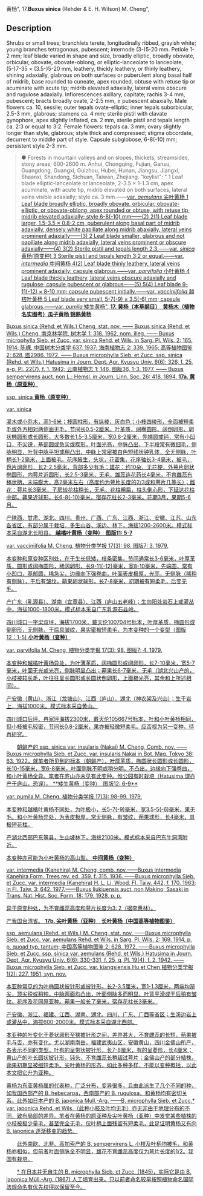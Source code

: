 黄杨",
17.**Buxus sinica** (Rehder & E. H. Wilson) M. Cheng",

## Description
Shrubs or small trees; branchlets terete, longitudinally ribbed, grayish white; young branches tetragonous, pubescent; internode (3-)5-20 mm. Petiole 1-2 mm; leaf blade varied in shape and size, broadly elliptic, broadly obovate, orbicular, obovate, obovate-oblong, or elliptic-lanceolate to lanceolate, (5-)7-35 × (3.5-)5-20 mm, leathery, thickly leathery, or thinly leathery, shining adaxially, glabrous on both surfaces or puberulent along basal half of midrib, base rounded to cuneate, apex rounded, obtuse with retuse tip or acuminate with acute tip; midrib elevated adaxially, lateral veins obscure and rugulose adaxially. Inflorescences axillary, capitate; rachis 3-4 mm, pubescent; bracts broadly ovate, 2-2.5 mm, ± pubescent abaxially. Male flowers ca. 10, sessile; outer tepals ovate-elliptic; inner tepals suborbicular, 2.5-3 mm, glabrous; stamens ca. 4 mm; sterile pistil with clavate gynophore, apex slightly inflated, ca. 2 mm, sterile pistil and tepals length ca. 2:3 or equal to 3:2. Female flowers: tepals ca. 3 mm; ovary slightly longer than style, glabrous; style thick and compressed; stigma obcordate, decurrent to middle part of style. Capsule subglobose, 6-8(-10) mm; persistent style 2-3 mm.

> ● Forests in mountain valleys and on slopes, thickets, streamsides, stony areas; 600-2600 m. Anhui, Chongqing, Fujian, Gansu, Guangdong, Guangxi, Guizhou, Hubei, Hunan, Jiangsu, Jiangxi, Shaanxi, Shandong, Sichuan, Taiwan, Zhejiang.
  "keylist": "
1 Leaf blade elliptic-lanceolate or lanceolate, 2-3.5 × 1-1.3 cm, apex acuminate, with acute tip, midrib elevated on both surfaces, lateral veins visible adaxially; style ca. 3 mm.——<a href='/info/Buxus sinica var. aemulans?t=foc'>var. *aemulans* 尖叶黄杨
1 Leaf blade broadly elliptic, broadly obovate, orbicular, obovate-elliptic, or obovate-oblong, apex rounded or obtuse, with retuse tip, midrib elevated adaxially; style 6-8(-10) mm——(2)
2(1) Leaf blade larger, 1.5-3.5 × 0.8-2 cm, puberulent along basal part of midrib adaxially, densely white papillate along midrib abaxially, lateral veins prominent adaxially——(3)
2 Leaf blade smaller, glabrous and not papillate along midrib adaxially, lateral veins prominent or obscure adaxially——(4)
3(2) Sterile pistil and tepals length 2:3.——<a href='/info/Buxus sinica var. sinica?t=foc'>var. *sinica* 黄杨(原变种)
3 Sterile pistil and tepals length 3:2 or equal.——<a href='/info/Buxus sinica var. intermedia?t=foc'>var. *intermedia* 中间黄杨
4(2) Leaf blade thinly leathery, lateral veins prominent adaxially; capsule glabrous.——<a href='/info/Buxus sinica var. parvifolia?t=foc'>var. *parvifolia* 小叶黄杨
4 Leaf blade thickly leathery, lateral veins obscure adaxially and rugulose; capsule pubescent or glabrous——(5)
5(4) Leaf blade 9-11(-12) × 8-10 mm; capsule pubescent initially.——<a href='/info/Buxus sinica var. vacciniifolia?t=foc'>var. *vacciniifolia* 越桔叶黄杨
5 Leaf blade very small, 5-7(-9) × 3.5(-6) mm; capsule glabrous.——<a href='/info/Buxus sinica var. pumila?t=foc'>var. *pumila* 矮生黄杨",
**17. 黄杨（本草纲目〕　黄杨木（植物名实图考）瓜子黄杨 锦熟黄杨**

Buxus sinica (Rehd. et Wils.) Cheng, stat. nov. —— Buxus sinica (Rehd. et Wils.) Cheng, 南京林学院, 树木学 1: 318. 1962, nom. illeg. —— Buxus microphylla Sieb. et Zucc. var. sinica Rehd. et Wils. in Sarg. Pl. Wils. 2: 165. 1914; 陈嵘, 中国树木分类学 637. 1937; 海南植物志 2: 339. 1965; 高等植物图鉴 2: 628, 图2986. 1972. —— Buxus microphylla Sieb. et Zucc. ssp. sinica (Rehd. et Wils.) Hatusima in Journ. Dept. Agr. Kyusyu Univ. 6(6); 326, f. 25, a-p, Pl. 22(7), f. 1. 1942; 云南植物志 1: 146, 图版36, 1-3. 1977. —— Buxus sempervirens auct. non L.: Hemsl. in Journ. Linn. Soc. 26: 418. 1894.
**17a. 黄杨（原亚种）**

ssp. sinica
**黄杨（原变种）**

var. sinica

灌木或小乔木，高1-6米；枝圆柱形，有纵棱，灰白色；小枝四棱形，全面被短柔毛或外方相对两侧面无毛，节间长0.5-2厘米。叶革质，阔椭圆形、阔倒卵形、卵状椭圆形或长圆形，大多数长1.5-3.5厘米，宽0.8-2厘米，先端圆或钝，常有小凹口，不尖锐，基部圆或急尖或楔形，叶面光亮，中脉凸出，下半段常有微细毛，侧脉明显，叶背中脉平坦或稍凸出，中脉上常密被白色短线状钟乳体，全无侧脉，叶柄长1-2毫米，上面被毛。花序腋生，头状，花密集，花序轴长3-4毫米，被毛，苞片阔卵形．长2-2.5毫米，背部多少有毛；雄花：约10朵，无花梗，外萼片卵状椭圆形，内萼片近圆形，长2.5-3毫米，无毛，雄蕊连花药长4毫米，不育雌蕊有棒状柄，末端膨大，高2毫米左右（高度约为萼片长度的2/3或和萼片几等长）；雌花：萼片长3毫米，子房较花柱稍长，无毛，花柱粗扁，柱头倒心形，下延达花柱中部。蒴果近球形，长6-8(-10)毫米，宿存花柱长2-3毫米。花期3月，果期5-6月。

产陕西、甘肃、湖北、四川、贵州、广西、广东、江西、浙江、安徽、江苏、山东各省区，有部分属于栽培．多生山谷、溪边、林下，海拔1200-2600米。模式标本采自湖北长阳县。
**越橘叶黄杨（变种）　图版11: 5-7**

var. vacciniifolia M. Cheng, 植物分类学报 17(3): 98. 图版7: 3. 1979.

本变种和原变种区别处，在于生长低矮，枝条密集，节间通常长3-6毫米，叶厚革质，圆形或阔椭圆形，稀阔卵形，长9-11(-12)毫米，宽8-10毫米，先端圆，常有小凹口，基部圆，稀急尖，边缘向下强卷曲，叶面表皮极厚，光亮，无侧脉（稀稍有侧脉），干后有皱纹，蒴果卵状球形，长7-8毫米，初期被有短柔毛，后变无毛。

产广东（乳源县）、湖南（宜章县）、江西（庐山五老峰）；生向阳处岩石上或灌丛中，海拔1000-1800米。模式标本采自广东乳源石韭岭。

四川城口一字梁双坪，海拔1700米，戴天伦100704号标本，叶厚革质，椭圆形或倒卵形，无侧脉，干后具皱纹，果实密被短柔毛，为本变种的一个变型（图版12：1-5)
**小叶黄杨（变种）**

var. parvifolia M. Cheng, 植物分类学报 17(3): 98. 图版7: 4. 1979.

本变种和越橘叶黄杨异处，为叶薄革质，阔椭圆形或阔卵形，长7-10毫米，宽5-7毫米，叶面无光或光亮，侧脉明显凸出；蒴果长6-7毫米，无毛（湖北兴山产的，小枝被较长毛，叶往往呈长圆形或长圆状倒卵形，上面极光亮，其余和上所述相同）。

产安徽（黄山）、浙江（龙塘山）、江西（庐山）、湖北（神农架及兴山）；生于岩上，海拔1000米。模式标本采自黄山。

四川城口后坪、冉家坪海拔2300米，戴天伦105667号标本，叶和小叶黄杨相同，但小枝被毛较密，节间长0.8-2厘米，果亦被轻微短柔毛。应否视为另一变种，待再研究。
<p style='text-indent:28px'>朝鲜产的 ssp. sinica var. insularis (Nakai) M. Cheng, Comb. nov. ——Buxus microphylla Sieb. et Zucc. var. insularis Nakai in Bot. Mag. Tokyo 38: 63. 1922，就笔者所见到的标本（朝鲜产），叶厚革质，椭圆状长圆形或长圆形，长10-15毫米，宽6-8毫米，叶面侧脉不明或稍分明，不凸出，边缘向下强卷曲，和小叶黄杨全异。笔者在庐山亦未见有此变种。惟公园有时栽培（Hatusima 谓亦产于庐山，恐误）。
**矮生黄杨（变种）　图版12: 6-9**

var. pumila M. Cheng, 植物分类学报 17(3): 98-99. 1979.

本变种和越橘叶黄杨不同处，为叶极小，长5-7(-9)毫米，宽3.5-5(-6)毫米，果无毛。和小叶黄杨异处，为表皮极厚，常无侧脉，有皱纹，蒴果球形，长4毫米，具极短花柱。

产湖北西部巴东等县，生山坡林下，海拔2100米。模式标本采自巴东牛洞湾附近。

本变种亦可能为小叶黄杨的高山型。
**中间黄杨（变种）**

var. intermedia (Kanehira) M. Cheng, comb. nov.——Buxus intermedia Kanehira Form. Trees rev. ed. 359, f. 315. 1936. ——Buxus microphylla Sieb. et Zucc. var. intermedia (Kanehira) H. L. Li, Wood. Fl. Taiw. 442, f. 170. 1963; in Fl. Taiw. 3: 642. 1977.——Buxus liukiuensis auct. non Makino; Sasaki in Trans. Nat. Hist. Soc. Form. 18: 179. 1928, p. p.

异于原变种处，为不育雌蕊高度和萼片长度为3: 2（据李惠林）。

产我国台湾省。
**17b. 尖叶黄杨（亚种）　长叶黄杨〔中国高等植物图鉴）**

ssp. aemulans (Rehd. et Wils.) M. Cheng, stat. nov. ——Buxus microphylla Sieb. et Zucc. var. aemulans Rehd. et Wils. in Sarg. Pl. Wils. 2: 169. 1914, p. p. quoad typ. tantum; 中国高等植物图鉴 2: 628. 1972. ——Buxus microphylla Sieb. et Zucc. ssp. sinica var. aemulans (Rehd. et Wils.) Hatusima in Journ. Dept. Agr. Kyusyu Univ. 6(6): 330-331, f. 25, q, Pl. 19(4), f. 2. 1942. ——Buxus microphylla Sieb. et Zucc. var. kiangsiensis Hu et Chen 植物分类学报 1(2): 227. 1951, syn. nov.

本亚种常见的为叶椭圆状披针形或披针形，长2-3.5厘米，宽1-1.3厘米，两端均渐尖，顶尖锐或稍钝，中脉两面均凸出，叶面侧脉多而明显，叶背平滑或干后稍有皱纹。花序及花同原亚种。蒴果一般长了毫米，宿存花柱长3毫米。

产安徽、浙江、福建、江西、湖南、湖北、四川、广东、广西等省区；生溪边岩上或灌丛中，海拔600-2000米。模式标本采自湖北西部。

本亚种的叶变化于菱状卵形至狭披针形之间，差异甚大，不育雌蕊的长短，蒴果被毛与否，亦有变化。尤以湖南南岳，福建武夷山区，安徽黄山，四川金佛山所产，各表示不同的类型。叶有的呈带状披针形，长7-8厘米，有的呈菱形，长4厘米；黄山产的叶长圆状披针形，钝头，不育雌蕊长稍超过萼片；金佛山产的部分植株，蒴果初期显被细短柔毛。尖叶黄杨的形态，如此多种多样，不能以变种概括，以此本文把它升为亚种。

黄杨为东亚黄杨属的代表种，广泛分布，变异很多，且由此派生了几个不同的种，如我国西部产的 B. hebecarpa，西南部产的 B. rugulosa，和黄杨均有密切关系。此外如日本产的 B. japonica Mull.-Arg. ——B. microphylla Sieb. et Zucc.*  var. japonica Rehd. et Wils.（此种小枝及叶均无毛）亦无非由于地理分布的不同，致有局部的差异。笔者在黄杨的原亚种及尖叶黄杨（亚种）中发觉某些植株的小枝被极少量毛，甚至完全无毛，仅叶柄上面残留有短柔毛，此足证明黄杨又有向 B. japonica 逐渐移变的趋势。
<p style='text-indent:28px'>此外南欧、北非、高加索产的 B. sempervirens L. 小枝及叶柄均被毛，和黄杨亦相似，但前者叶面侧脉全不明显，雄花不育雌蕊高度仅为萼片长度的1/2。我国有栽培。
<p style='text-indent:28px'>* 在日本并无自生的 B. microphylla Sicb. ct Zucc. (1845)，实际它是由 B. japonica Müll.-Arg. (1867) 人工培育出来。只以前者命名较早按照植物命名国际法规命名有优先权得以保留至今。
